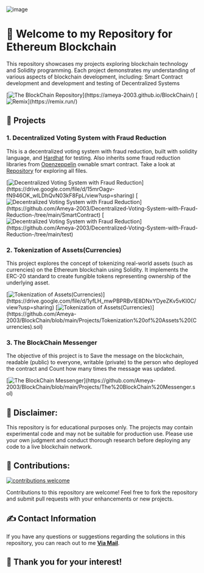 ![image](https://encrypted-tbn0.gstatic.com/images?q=tbn:ANd9GcTWktLACEr9lF60l9Rkhe0oTtgxSSvVIFR6lQ&usqp=CAU)

# 🎉 Welcome to my Repository for Ethereum Blockchain

This repository showcases my projects exploring blockchain technology and Solidity programming. Each project demonstrates my understanding of various aspects of blockchain 
development, including: Smart Contract development and development and testing of Decentralized Systems 

[![The BlockChain Repository](https://img.shields.io/badge/Ethereum-3C3C3D?)](https://ameya-2003.github.io/BlockChain/)
[![Remix](https://img.shields.io/badge/remix-%23000.svg?)](https://remix.run/)

## 📝 Projects

### 1. Decentralized Voting System with Fraud Reduction

This is a decentralized voting system with fraud reduction, built with solidity language, and [Hardhat](https://hardhat.org/) for testing. Also inherits some fraud reduction libraries from [Openzeppelin](https://docs.openzeppelin.com/contracts/2.x/access-control) ownable smart contract. Take a look at [Repository](https://github.com/Ameya-2003/Decentralized-Voting-System-with-Fraud-Reduction-) for exploring all files.

[![Decentralized Voting System with Fraud Reduction](https://img.shields.io/badge/%20Testing-4285F4?)](https://drive.google.com/file/d/15mrOagv-fN946OK_wILDhQvN03kF8FpL/view?usp=sharing)
[![Decentralized Voting System with Fraud Reduction](https://img.shields.io/badge/Solidity-%23363636.svg?)](https://github.com/Ameya-2003/Decentralized-Voting-System-with-Fraud-Reduction-/tree/main/SmartContract)
[![Decentralized Voting System with Fraud Reduction](https://img.shields.io/badge/Node.js-6DA55F?)](https://github.com/Ameya-2003/Decentralized-Voting-System-with-Fraud-Reduction-/tree/main/test)

### 2. Tokenization of Assets(Currencies)

This project explores the concept of tokenizing real-world assets (such as currencies) on the Ethereum blockchain using Solidity. It implements the ERC-20 standard to create fungible tokens representing ownership of the underlying asset.

[![Tokenization of Assets(Currencies)](https://img.shields.io/badge/%20Demo-4285F4?)](https://drive.google.com/file/d/1yfLH_mwPBPRBv1E8DNxYDyeZKv5vKI0C/view?usp=sharing)
[![Tokenization of Assets(Currencies)](https://img.shields.io/badge/Solidity-%23363636.svg?)](https://github.com/Ameya-2003/BlockChain/blob/main/Projects/Tokenization%20of%20Assets%20(Currencies).sol)

### 3. The BlockChain Messenger

The objective of this project is to Save the message on the blockchain, readable (public) to everyone, writable (private) to the person who deployed the contract and
Count how many times the message was updated.

[![The BlockChain Messenger](https://img.shields.io/badge/Solidity-%23363636.svg?)](https://github.com/Ameya-2003/BlockChain/blob/main/Projects/The%20BlockChain%20Messenger.sol)

## 📌 Disclaimer:

This repository is for educational purposes only. The projects may contain experimental code and may not be suitable for production use. Please use your own judgment and 
conduct thorough research before deploying any code to a live blockchain network.

## 🤝 Contributions: 

[![contributions welcome](https://img.shields.io/badge/contributions-welcome-brightgreen.svg?style=flat)](https://github.com/dwyl/esta/issues)

Contributions to this repository are welcome! Feel free to fork the repository and submit pull requests with your enhancements or new projects.

## ✍ Contact Information

If you have any questions or suggestions regarding the solutions in this repository, you can reach out to me <a href="mailto:ameyamuktewargithub@gmail.com"><b>Via Mail</b></a>. 

## 🙏 Thank you for your interest!
